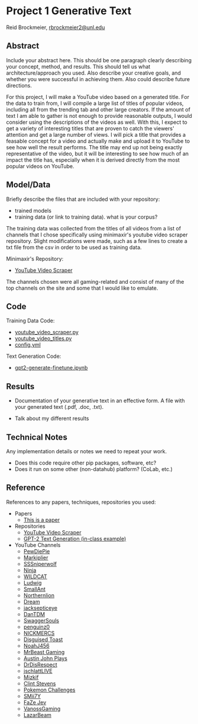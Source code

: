 # Project 1 Generative Text

Reid Brockmeier, rbrockmeier2@unl.edu

## Abstract

Include your abstract here. This should be one paragraph clearly describing your concept, method, and results. This should tell us what architecture/approach you used. Also describe your creative goals, and whether you were successful in achieving them. Also could describe future directions.

For this project, I will make a YouTube video based on a generated title. For the data to train from, I will compile a large list of titles of popular videos, including all from the trending tab and other large creators. If the amount of text I am able to gather is not enough to provide reasonable outputs, I would consider using the descriptions of the videos as well. With this, I expect to get a variety of interesting titles that are proven to catch the viewers' attention and get a large number of views. I will pick a title that provides a feasable concept for a video and actually make and upload it to YouTube to see how well the result performs. The title may end up not being exactly representative of the video, but it will be interesting to see how much of an impact the title has, especially when it is derived directly from the most popular videos on YouTube.

## Model/Data

Briefly describe the files that are included with your repository:
- trained models
- training data (or link to training data). what is your corpus?

The training data was collected from the titles of all videos from a list of channels that I chose specifically using minimaxir's youtube video scraper repository. Slight modifications were made, such as a few lines to create a txt file from the csv in order to be used as training data.

Minimaxir's Repository:
- [YouTube Video Scraper](https://github.com/minimaxir/youtube-video-scraper)

The channels chosen were all gaming-related and consist of many of the top channels on the site and some that I would like to emulate.

## Code

Training Data Code:
- [youtube_video_scraper.py](https://github.com/unl-ml-art/generative-text-ReidDotO/blob/master/video-scraper/youtube_video_scraper.py)
- [youtube_video_titles.py](https://github.com/unl-ml-art/generative-text-ReidDotO/blob/master/video-scraper/youtube_video_titles.py)
- [config.yml](https://github.com/unl-ml-art/generative-text-ReidDotO/blob/master/video-scraper/config.yml)

Text Generation Code:
- [gpt2-generate-finetune.ipynb](gpt2-generate-finetune.ipynb)

## Results

- Documentation of your generative text in an effective form. A file with your generated text (.pdf, .doc, .txt). 

- Talk about my different results

## Technical Notes

Any implementation details or notes we need to repeat your work. 
- Does this code require other pip packages, software, etc?
- Does it run on some other (non-datahub) platform? (CoLab, etc.)

## Reference

References to any papers, techniques, repositories you used:
- Papers
  - [This is a paper](this_is_the_link.pdf)
- Repositories
    - [YouTube Video Scraper](https://github.com/minimaxir/youtube-video-scraper)
    - [GPT-2 Text Generation (in-class example)](https://github.com/roberttwomey/ml-art-code)
- YouTube Channels
    - [PewDiePie](https://www.youtube.com/channel/UC-lHJZR3Gqxm24_Vd_AJ5Yw)
    - [Markiplier](https://www.youtube.com/channel/UC7_YxT-KID8kRbqZo7MyscQ)
    - [SSSniperwolf](https://www.youtube.com/channel/UCpB959t8iPrxQWj7G6n0ctQ)
    - [Ninja](https://www.youtube.com/channel/UCAW-NpUFkMyCNrvRSSGIvDQ)
    - [WILDCAT](https://www.youtube.com/channel/UC-kOXc3gBwksVfmndSEz7jg)
    - [Ludwig](https://www.youtube.com/channel/UCrPseYLGpNygVi34QpGNqpA)
    - [SmallAnt](https://www.youtube.com/channel/UC0VVYtw21rg2cokUystu2Dw)
    - [Northernlion](https://www.youtube.com/channel/UC3tNpTOHsTnkmbwztCs30sA)
    - [Dream](https://www.youtube.com/channel/UCTkXRDQl0luXxVQrRQvWS6w)
    - [jacksepticeye](https://www.youtube.com/channel/UCYzPXprvl5Y-Sf0g4vX-m6g)
    - [DanTDM](https://www.youtube.com/channel/UCS5Oz6CHmeoF7vSad0qqXfw)
    - [SwaggerSouls](https://www.youtube.com/channel/UCMdGPato0IC5-zZjJIf-P9w)
    - [penguinz0](https://www.youtube.com/channel/UCq6VFHwMzcMXbuKyG7SQYIg)
    - [NICKMERCS](https://www.youtube.com/channel/UCDvm7YoLE5r3ZZ6MWyD2vGQ)
    - [Disguised Toast](https://www.youtube.com/channel/UCUT8RoNBTJvwW1iErP6-b-A)
    - [NoahJ456](https://www.youtube.com/channel/UCP9tAErY_RlX4RFKssE4ogg)
    - [MrBeast Gaming](https://www.youtube.com/channel/UCIPPMRA040LQr5QPyJEbmXA)
    - [Austin John Plays](https://www.youtube.com/channel/UCIIPl-DSCC0prKxGGnJrdGQ)
    - [DrDisRespect](https://www.youtube.com/channel/UCcJL2ld6kxy_nuV1u7PVQ0g)
    - [jschlattLIVE](https://www.youtube.com/channel/UC2mP7il3YV7TxM_3m6U0bwA)
    - [Mizkif](https://www.youtube.com/channel/UChl76B7zqfMcNzfMi9vJruw)
    - [Clint Stevens](https://www.youtube.com/channel/UCYsGgfAcQ91Fpda3_O-h0LA)
    - [Pokemon Challenges](https://www.youtube.com/channel/UCvjsnl6wNtVIm0i1sCpN9Uw)
    - [SMii7Y](https://www.youtube.com/channel/UCzXwjTI6c6mVn6oui_p6oiw)
    - [FaZe Jev](https://www.youtube.com/channel/UC7trU46U_9XPDtMnDbiDPUQ)
    - [VanossGaming](https://www.youtube.com/channel/UCKqH_9mk1waLgBiL2vT5b9g)
    - [LazarBeam](https://www.youtube.com/channel/UCw1SQ6QRRtfAhrN_cjkrOgA)
